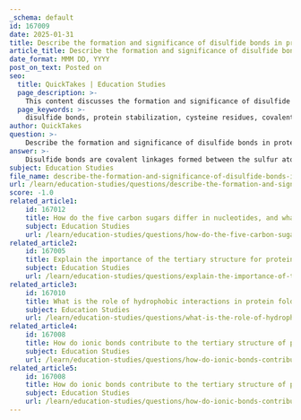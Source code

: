 ```yaml
---
_schema: default
id: 167009
date: 2025-01-31
title: Describe the formation and significance of disulfide bonds in protein stabilization.
article_title: Describe the formation and significance of disulfide bonds in protein stabilization.
date_format: MMM DD, YYYY
post_on_text: Posted on
seo:
  title: QuickTakes | Education Studies
  page_description: >-
    This content discusses the formation and significance of disulfide bonds in proteins, explaining how they stabilize protein structures and contribute to their biological function.
  page_keywords: >-
    disulfide bonds, protein stabilization, cysteine residues, covalent linkages, tertiary structure, quaternary structure, extracellular proteins, insulin, thiol group, oxidation, protein denaturation, biochemical significance
author: QuickTakes
question: >-
    Describe the formation and significance of disulfide bonds in protein stabilization.
answer: >-
    Disulfide bonds are covalent linkages formed between the sulfur atoms of two cysteine residues within a protein. These bonds play a crucial role in stabilizing the tertiary and quaternary structures of proteins, particularly those that are secreted outside the cell, where they are exposed to varying environmental conditions.\n\n### Formation of Disulfide Bonds\n\nThe formation of a disulfide bond can be represented by the following chemical reaction:\n\n$$\nR-SH + HS-R' \rightarrow R-S-S-R' + 2H^+\n$$\n\nIn this reaction, two cysteine residues (each containing a thiol group, -SH) undergo oxidation to form a disulfide bond (-S-S-), releasing protons in the process. This covalent bond is significantly stronger than non-covalent interactions, providing a stable linkage that helps maintain the protein's three-dimensional conformation.\n\n### Significance of Disulfide Bonds\n\n1. **Stabilization of Protein Structure**: Disulfide bonds contribute to the overall stability of a protein's tertiary structure by maintaining its unique three-dimensional shape. This is particularly important for extracellular proteins, such as insulin, which consists of two polypeptide chains linked by disulfide bonds. The presence of these bonds adds strength and rigidity to the protein structure.\n\n2. **Role in Tertiary and Quaternary Structures**: Disulfide bonds are essential for the stability of both tertiary and quaternary structures. In the tertiary structure, they help maintain the shape of a single polypeptide chain. In the quaternary structure, disulfide bonds can link different polypeptide chains together, enhancing the stability of multi-subunit proteins. This is crucial for proteins that require multiple subunits to function properly.\n\n3. **Functional Conformation**: The presence of disulfide bonds is often critical for the functional conformation of proteins. For example, in insulin, the disulfide bonds are necessary for its biological activity, ensuring that the protein can interact correctly with its target receptors.\n\n4. **Resistance to Denaturation**: Disulfide bonds provide resistance to denaturation, which is the process where proteins lose their structure due to changes in environmental conditions such as pH or temperature. This is especially important for proteins that operate in harsh extracellular environments, where they may be subjected to significant fluctuations in conditions.\n\nIn summary, disulfide bonds formed between cysteine residues are vital for the structural integrity and functionality of proteins. They play a key role in maintaining the three-dimensional shapes and stability of proteins, which is essential for their biological activity.
subject: Education Studies
file_name: describe-the-formation-and-significance-of-disulfide-bonds-in-protein-stabilization.md
url: /learn/education-studies/questions/describe-the-formation-and-significance-of-disulfide-bonds-in-protein-stabilization
score: -1.0
related_article1:
    id: 167012
    title: How do the five carbon sugars differ in nucleotides, and what is their role?
    subject: Education Studies
    url: /learn/education-studies/questions/how-do-the-five-carbon-sugars-differ-in-nucleotides-and-what-is-their-role
related_article2:
    id: 167005
    title: Explain the importance of the tertiary structure for protein function and the types of bonding involved.
    subject: Education Studies
    url: /learn/education-studies/questions/explain-the-importance-of-the-tertiary-structure-for-protein-function-and-the-types-of-bonding-involved
related_article3:
    id: 167010
    title: What is the role of hydrophobic interactions in protein folding?
    subject: Education Studies
    url: /learn/education-studies/questions/what-is-the-role-of-hydrophobic-interactions-in-protein-folding
related_article4:
    id: 167008
    title: How do ionic bonds contribute to the tertiary structure of proteins?
    subject: Education Studies
    url: /learn/education-studies/questions/how-do-ionic-bonds-contribute-to-the-tertiary-structure-of-proteins
related_article5:
    id: 167008
    title: How do ionic bonds contribute to the tertiary structure of proteins?
    subject: Education Studies
    url: /learn/education-studies/questions/how-do-ionic-bonds-contribute-to-the-tertiary-structure-of-proteins
---
```


&nbsp;